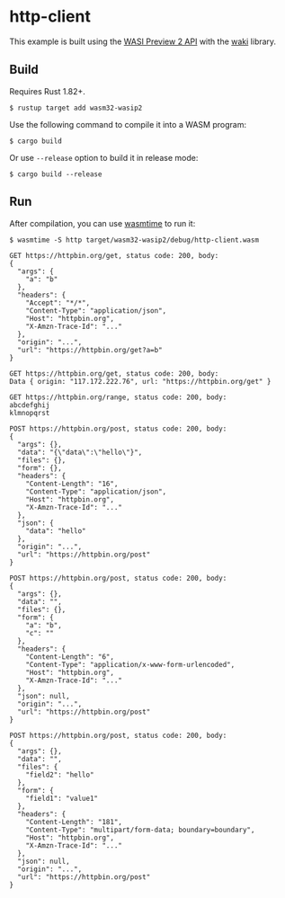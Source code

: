 # http-client

This example is built using the [WASI Preview 2 API](https://github.com/WebAssembly/wasi-http)
with the [waki](https://github.com/wacker-dev/waki) library.

## Build

Requires Rust 1.82+.

```
$ rustup target add wasm32-wasip2
```

Use the following command to compile it into a WASM program:

```
$ cargo build
```

Or use `--release` option to build it in release mode:

```
$ cargo build --release
```

## Run

After compilation, you can use [wasmtime](https://github.com/bytecodealliance/wasmtime) to run it:

```
$ wasmtime -S http target/wasm32-wasip2/debug/http-client.wasm

GET https://httpbin.org/get, status code: 200, body:
{
  "args": {
    "a": "b"
  },
  "headers": {
    "Accept": "*/*",
    "Content-Type": "application/json",
    "Host": "httpbin.org",
    "X-Amzn-Trace-Id": "..."
  },
  "origin": "...",
  "url": "https://httpbin.org/get?a=b"
}

GET https://httpbin.org/get, status code: 200, body:
Data { origin: "117.172.222.76", url: "https://httpbin.org/get" }

GET https://httpbin.org/range, status code: 200, body:
abcdefghij
klmnopqrst

POST https://httpbin.org/post, status code: 200, body:
{
  "args": {},
  "data": "{\"data\":\"hello\"}",
  "files": {},
  "form": {},
  "headers": {
    "Content-Length": "16",
    "Content-Type": "application/json",
    "Host": "httpbin.org",
    "X-Amzn-Trace-Id": "..."
  },
  "json": {
    "data": "hello"
  },
  "origin": "...",
  "url": "https://httpbin.org/post"
}

POST https://httpbin.org/post, status code: 200, body:
{
  "args": {},
  "data": "",
  "files": {},
  "form": {
    "a": "b",
    "c": ""
  },
  "headers": {
    "Content-Length": "6",
    "Content-Type": "application/x-www-form-urlencoded",
    "Host": "httpbin.org",
    "X-Amzn-Trace-Id": "..."
  },
  "json": null,
  "origin": "...",
  "url": "https://httpbin.org/post"
}

POST https://httpbin.org/post, status code: 200, body:
{
  "args": {},
  "data": "",
  "files": {
    "field2": "hello"
  },
  "form": {
    "field1": "value1"
  },
  "headers": {
    "Content-Length": "181",
    "Content-Type": "multipart/form-data; boundary=boundary",
    "Host": "httpbin.org",
    "X-Amzn-Trace-Id": "..."
  },
  "json": null,
  "origin": "...",
  "url": "https://httpbin.org/post"
}
```
